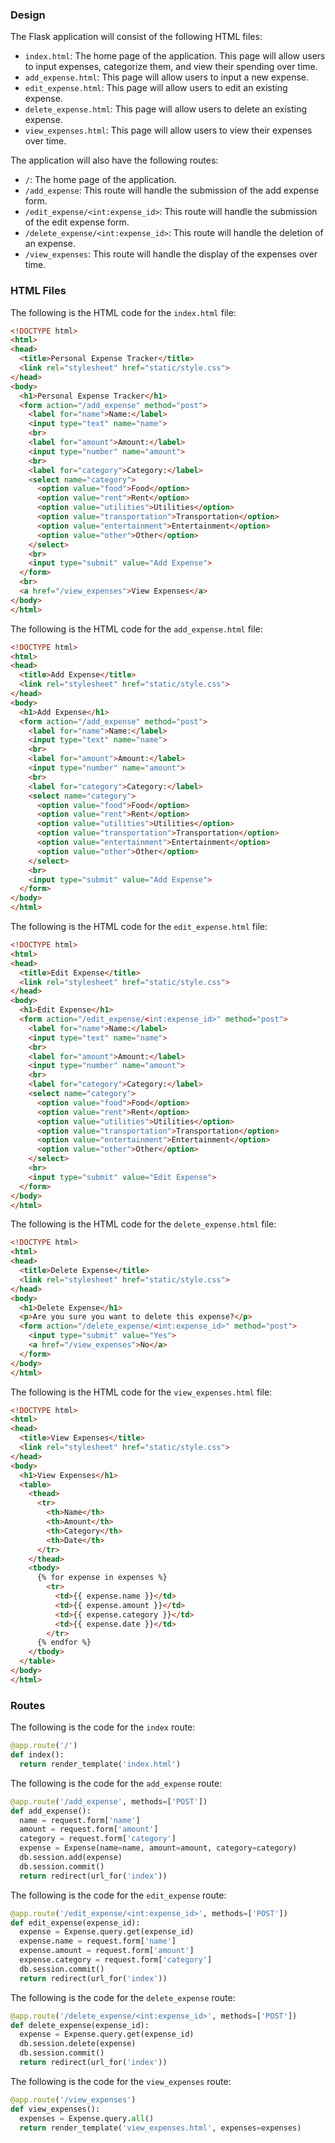 ### Design

The Flask application will consist of the following HTML files:

* `index.html`: The home page of the application. This page will allow users to input expenses, categorize them, and view their spending over time.
* `add_expense.html`: This page will allow users to input a new expense.
* `edit_expense.html`: This page will allow users to edit an existing expense.
* `delete_expense.html`: This page will allow users to delete an existing expense.
* `view_expenses.html`: This page will allow users to view their expenses over time.

The application will also have the following routes:

* `/`: The home page of the application.
* `/add_expense`: This route will handle the submission of the add expense form.
* `/edit_expense/<int:expense_id>`: This route will handle the submission of the edit expense form.
* `/delete_expense/<int:expense_id>`: This route will handle the deletion of an expense.
* `/view_expenses`: This route will handle the display of the expenses over time.

### HTML Files

The following is the HTML code for the `index.html` file:

```html
<!DOCTYPE html>
<html>
<head>
  <title>Personal Expense Tracker</title>
  <link rel="stylesheet" href="static/style.css">
</head>
<body>
  <h1>Personal Expense Tracker</h1>
  <form action="/add_expense" method="post">
    <label for="name">Name:</label>
    <input type="text" name="name">
    <br>
    <label for="amount">Amount:</label>
    <input type="number" name="amount">
    <br>
    <label for="category">Category:</label>
    <select name="category">
      <option value="food">Food</option>
      <option value="rent">Rent</option>
      <option value="utilities">Utilities</option>
      <option value="transportation">Transportation</option>
      <option value="entertainment">Entertainment</option>
      <option value="other">Other</option>
    </select>
    <br>
    <input type="submit" value="Add Expense">
  </form>
  <br>
  <a href="/view_expenses">View Expenses</a>
</body>
</html>
```

The following is the HTML code for the `add_expense.html` file:

```html
<!DOCTYPE html>
<html>
<head>
  <title>Add Expense</title>
  <link rel="stylesheet" href="static/style.css">
</head>
<body>
  <h1>Add Expense</h1>
  <form action="/add_expense" method="post">
    <label for="name">Name:</label>
    <input type="text" name="name">
    <br>
    <label for="amount">Amount:</label>
    <input type="number" name="amount">
    <br>
    <label for="category">Category:</label>
    <select name="category">
      <option value="food">Food</option>
      <option value="rent">Rent</option>
      <option value="utilities">Utilities</option>
      <option value="transportation">Transportation</option>
      <option value="entertainment">Entertainment</option>
      <option value="other">Other</option>
    </select>
    <br>
    <input type="submit" value="Add Expense">
  </form>
</body>
</html>
```

The following is the HTML code for the `edit_expense.html` file:

```html
<!DOCTYPE html>
<html>
<head>
  <title>Edit Expense</title>
  <link rel="stylesheet" href="static/style.css">
</head>
<body>
  <h1>Edit Expense</h1>
  <form action="/edit_expense/<int:expense_id>" method="post">
    <label for="name">Name:</label>
    <input type="text" name="name">
    <br>
    <label for="amount">Amount:</label>
    <input type="number" name="amount">
    <br>
    <label for="category">Category:</label>
    <select name="category">
      <option value="food">Food</option>
      <option value="rent">Rent</option>
      <option value="utilities">Utilities</option>
      <option value="transportation">Transportation</option>
      <option value="entertainment">Entertainment</option>
      <option value="other">Other</option>
    </select>
    <br>
    <input type="submit" value="Edit Expense">
  </form>
</body>
</html>
```

The following is the HTML code for the `delete_expense.html` file:

```html
<!DOCTYPE html>
<html>
<head>
  <title>Delete Expense</title>
  <link rel="stylesheet" href="static/style.css">
</head>
<body>
  <h1>Delete Expense</h1>
  <p>Are you sure you want to delete this expense?</p>
  <form action="/delete_expense/<int:expense_id>" method="post">
    <input type="submit" value="Yes">
    <a href="/view_expenses">No</a>
  </form>
</body>
</html>
```

The following is the HTML code for the `view_expenses.html` file:

```html
<!DOCTYPE html>
<html>
<head>
  <title>View Expenses</title>
  <link rel="stylesheet" href="static/style.css">
</head>
<body>
  <h1>View Expenses</h1>
  <table>
    <thead>
      <tr>
        <th>Name</th>
        <th>Amount</th>
        <th>Category</th>
        <th>Date</th>
      </tr>
    </thead>
    <tbody>
      {% for expense in expenses %}
        <tr>
          <td>{{ expense.name }}</td>
          <td>{{ expense.amount }}</td>
          <td>{{ expense.category }}</td>
          <td>{{ expense.date }}</td>
        </tr>
      {% endfor %}
    </tbody>
  </table>
</body>
</html>
```

### Routes

The following is the code for the `index` route:

```python
@app.route('/')
def index():
  return render_template('index.html')
```

The following is the code for the `add_expense` route:

```python
@app.route('/add_expense', methods=['POST'])
def add_expense():
  name = request.form['name']
  amount = request.form['amount']
  category = request.form['category']
  expense = Expense(name=name, amount=amount, category=category)
  db.session.add(expense)
  db.session.commit()
  return redirect(url_for('index'))
```

The following is the code for the `edit_expense` route:

```python
@app.route('/edit_expense/<int:expense_id>', methods=['POST'])
def edit_expense(expense_id):
  expense = Expense.query.get(expense_id)
  expense.name = request.form['name']
  expense.amount = request.form['amount']
  expense.category = request.form['category']
  db.session.commit()
  return redirect(url_for('index'))
```

The following is the code for the `delete_expense` route:

```python
@app.route('/delete_expense/<int:expense_id>', methods=['POST'])
def delete_expense(expense_id):
  expense = Expense.query.get(expense_id)
  db.session.delete(expense)
  db.session.commit()
  return redirect(url_for('index'))
```

The following is the code for the `view_expenses` route:

```python
@app.route('/view_expenses')
def view_expenses():
  expenses = Expense.query.all()
  return render_template('view_expenses.html', expenses=expenses)
```